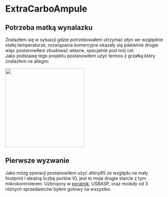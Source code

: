 # ExtraCarboAmpule
## Potrzeba matką wynalazku
Znalazłem się w sytuacji gdzie potrzebowałem utrzymać płyn we względnie stałej temperaturze, rozwiązania komercyjne okazały się piekielnie drogie więc postanowiłem zbudować własne, specjalnie pod mój cel. \
Jako podstawę tego projektu postanowiłem użyć termos z grzałką który znalazłem na allegro:

<img src="https://user-images.githubusercontent.com/26011660/229851653-dc6c33c2-48ee-4a46-bf92-14bfe730c977.png" width=250px/>

## Pierwsze wyzwanie
Jako mózg operacji postanowiłem użyć attiny85 ze względu na mały footprint i idealną liczbę portów IO, jest to moje drugie starcie z tym mikrokontrolerem. Uzbrojony w [poratnik](https://www.instructables.com/How-to-Program-and-Bootload-ATtiny85-With-USBasp/), USBASP, oraz moduły od 3 różnych sprzedawców byłem gotowy na wszystko.
